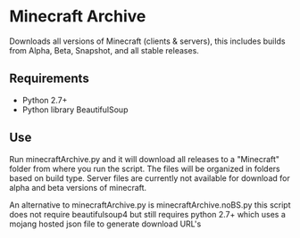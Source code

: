 # Minecraft Archive


Downloads all versions of Minecraft (clients & servers), this includes builds from Alpha, Beta, Snapshot, and all stable releases.


## Requirements
* Python 2.7+
* Python library BeautifulSoup

## Use
Run minecraftArchive.py and it will download all releases to a "Minecraft" folder from where you run the script.
The files will be organized in folders based on build type. Server files are currently not available for download for
alpha and beta versions of minecraft.

An alternative to minecraftArchive.py is minecraftArchive.noBS.py this script does not require beautifulsoup4 but still requires python 2.7+
which uses a mojang hosted json file to generate download URL's